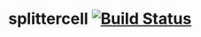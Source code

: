 # splittercell [![Build Status](https://travis-ci.org/ComputationalPersuasion/splittercell.svg?branch=master)](https://travis-ci.org/ComputationalPersuasion/splittercell)